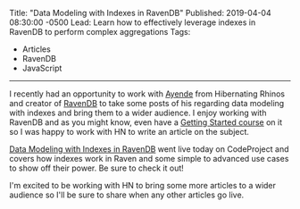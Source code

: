 Title: "Data Modeling with Indexes in RavenDB"
Published: 2019-04-04 08:30:00 -0500
Lead: Learn how to effectively leverage indexes in RavenDB to perform complex aggregations
Tags:
- Articles
- RavenDB
- JavaScript
---

I recently had an opportunity to work with [Ayende](http://ayende.com) from Hibernating Rhinos and creator of [RavenDB](https://ravendb.net) to take some posts of his regarding data modeling with indexes and bring them to a wider audience. I enjoy working with RavenDB and as you might know, even have a [Getting Started course](http://bit.ly/PSRavenDB4) on it so I was happy to work with HN to write an article on the subject.

[Data Modeling with Indexes in RavenDB](https://www.codeproject.com/Articles/1348454/Data-Modeling-with-Indexes-in-RavenDB) 
went live today on CodeProject and covers how indexes work in Raven and some simple to advanced use cases to show off 
their power. Be sure to check it out!

I'm excited to be working with HN to bring some more articles to a wider audience so I'll be sure to share when any other articles go live.
